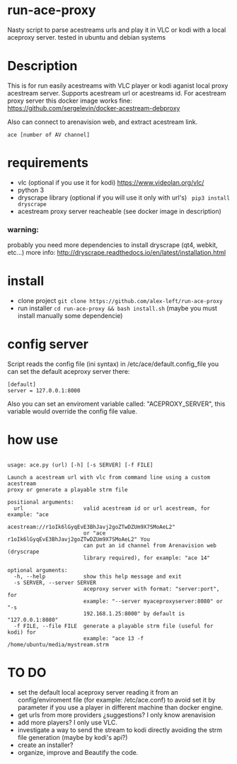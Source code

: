 # run-ace-proxy
Nasty script to parse acestreams urls and play it in VLC or kodi with a local aceproxy server.
tested in ubuntu and debian systems

# Description
This is for run easily acestreams with VLC player or kodi aganist local proxy acestream server.
Supports acestream url or acestreams id.
For acestream proxy server this docker image works fine:
https://github.com/sergelevin/docker-acestream-debproxy

Also can connect to arenavision web, and extract acestream link.

``` ace [number of AV channel] ```

# requirements
- vlc (optional if you use it for kodi)
https://www.videolan.org/vlc/
- python 3
- dryscrape library (optional if you will use it only with url's)
``` pip3 install dryscrape```
- acestream proxy server reacheable (see docker image in description)

### warning:
probably you need more dependencies to install dryscrape (qt4, webkit, etc...)
more info:
http://dryscrape.readthedocs.io/en/latest/installation.html

# install
- clone project
``` git clone https://github.com/alex-left/run-ace-proxy ```
- run installer
``` cd run-ace-proxy && bash install.sh ```
(maybe you must install manually some dependencie)

# config server
Script reads the config file (ini syntax) in /etc/ace/default.config_file
you can set the default aceproxy server there:
```
[default]
server = 127.0.0.1:8000
```
Also you can set an enviroment variable called: "ACEPROXY_SERVER", this variable
would override the config file value.

# how use

```

usage: ace.py (url) [-h] [-s SERVER] [-f FILE]

Launch a acestream url with vlc from command line using a custom acestream
proxy or generate a playable strm file

positional arguments:
  url                   valid acestream id or url acestream, for example: "ace
                        acestream://r1oIk6lGyqEvE3BhJavj2goZTwDZUm9X7SMoAeL2"
                        or "ace r1oIk6lGyqEvE3BhJavj2goZTwDZUm9X7SMoAeL2" You
                        can put an id channel from Arenavision web (dryscrape
                        library required), for example: "ace 14"

optional arguments:
  -h, --help            show this help message and exit
  -s SERVER, --server SERVER
                        aceproxy server with format: "server:port", for
                        example: "--server myaceproxyserver:8080" or "-s
                        192.168.1.25:8000" by default is "127.0.0.1:8080"
  -f FILE, --file FILE  generate a playable strm file (useful for kodi) for
                        example: "ace 13 -f /home/ubuntu/media/mystream.strm

```
# TO DO
- set the default local aceproxy server reading it from an config/enviroment file (for example: /etc/ace.conf) to avoid set it
by parameter if you use a player in different machine than docker engine.
- get urls from more providers ¿suggestions? I only know arenavision
- add more players? I only use VLC.
- investigate a way to send the stream to kodi directly avoiding the strm file generation (maybe by kodi's api?)
- create an installer?
- organize, improve and Beautify the code.
